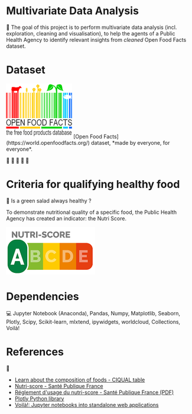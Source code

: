 # Multivariate Data Analysis
:dart: The goal of this project is to perform multivariate data analysis (incl. exploration, cleaning and visualisation), to help the agents of a Public Health Agency to identify relevant insights from *cleaned* Open Food Facts dataset.

# Dataset
<img src="./pictures\openfoodfacts_logo.png">
[Open Food Facts](https://world.openfoodfacts.org/) dataset, *made by everyone, for everyone*.

:kiwi_fruit: :carrot: :cheese: :cut_of_meat: :milk_glass:

# Criteria for qualifying healthy food 
:green_salad: Is a green salad always healthy ?

To demonstrate nutritional quality of a specific food, the Public Health Agency has created an indicator: the Nutri Score.

<img src="./pictures\nutri_score_logo.png">

# Dependencies
:computer: Jupyter Notebook (Anaconda), Pandas, Numpy, Matplotlib, Seaborn, Plotly, Scipy, Scikit-learn, mlxtend, ipywidgets, worldcloud, Collections, Voilà!

# References
:pushpin: 
- [Learn about the composition of foods - CIQUAL table](https://ciqual.anses.fr/#/cms/questions-reponses/node/23)
- [Nutri-score - Santé Publique France](https://www.santepubliquefrance.fr/determinants-de-sante/nutrition-et-activite-physique/articles/nutri-score)
- [Réglement d'usage du nutri-score - Santé Publique France (PDF)](https://www.santepubliquefrance.fr/media/files/02-determinants-de-sante/nutrition-et-activite-physique/nutri-score/reglement-usage)
- [Plotly Python library](https://plotly.com/python/)
- [Voilà!: Jupyter notebooks into standalone web applications](https://blog.jupyter.org/and-voil%C3%A0-f6a2c08a4a93)